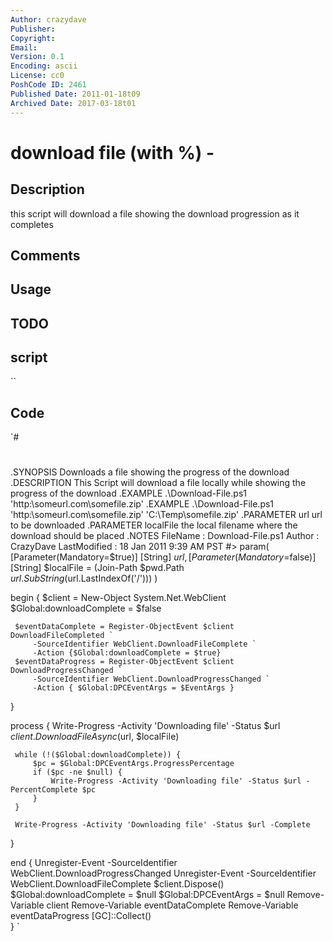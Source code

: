 ```yaml
---
Author: crazydave
Publisher: 
Copyright: 
Email: 
Version: 0.1
Encoding: ascii
License: cc0
PoshCode ID: 2461
Published Date: 2011-01-18t09
Archived Date: 2017-03-18t01
---
```


# download file (with %) - 

## Description

this script will download a file showing the download progression as it completes

## Comments



## Usage



## TODO



## script

``

## Code

`#
 #
 .SYNOPSIS
     Downloads a file showing the progress of the download
 .DESCRIPTION
     This Script will download a file locally while showing the progress of the download 
 .EXAMPLE
     .\Download-File.ps1 'http:\\someurl.com\somefile.zip'
 .EXAMPLE
     .\Download-File.ps1 'http:\\someurl.com\somefile.zip' 'C:\Temp\somefile.zip'
 .PARAMETER url
     url to be downloaded
 .PARAMETER localFile
     the local filename where the download should be placed
 .NOTES
     FileName     : Download-File.ps1
     Author       : CrazyDave
     LastModified : 18 Jan 2011 9:39 AM PST
 #> 
 param(
     [Parameter(Mandatory=$true)]
     [String] $url,
     [Parameter(Mandatory=$false)]
     [String] $localFile = (Join-Path $pwd.Path $url.SubString($url.LastIndexOf('/'))) 
 )
     
 begin {
 	$client = New-Object System.Net.WebClient
     $Global:downloadComplete = $false
 
     $eventDataComplete = Register-ObjectEvent $client DownloadFileCompleted `
         -SourceIdentifier WebClient.DownloadFileComplete `
         -Action {$Global:downloadComplete = $true}
     $eventDataProgress = Register-ObjectEvent $client DownloadProgressChanged `
         -SourceIdentifier WebClient.DownloadProgressChanged `
         -Action { $Global:DPCEventArgs = $EventArgs }    
 }
 
 process {
     Write-Progress -Activity 'Downloading file' -Status $url
     $client.DownloadFileAsync($url, $localFile)
     
     while (!($Global:downloadComplete)) {                
         $pc = $Global:DPCEventArgs.ProgressPercentage
         if ($pc -ne $null) {
             Write-Progress -Activity 'Downloading file' -Status $url -PercentComplete $pc
         }
     }
     
     Write-Progress -Activity 'Downloading file' -Status $url -Complete
 }
 
 end {
     Unregister-Event -SourceIdentifier WebClient.DownloadProgressChanged
     Unregister-Event -SourceIdentifier WebClient.DownloadFileComplete
     $client.Dispose()
     $Global:downloadComplete = $null
     $Global:DPCEventArgs = $null
     Remove-Variable client
     Remove-Variable eventDataComplete
     Remove-Variable eventDataProgress
     [GC]::Collect()    
 }
`

